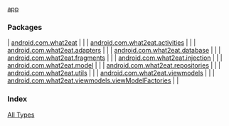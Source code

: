 [app](./index.md)

### Packages

| [android.com.what2eat](android.com.what2eat/index.md) |  |
| [android.com.what2eat.activities](android.com.what2eat.activities/index.md) |  |
| [android.com.what2eat.adapters](android.com.what2eat.adapters/index.md) |  |
| [android.com.what2eat.database](android.com.what2eat.database/index.md) |  |
| [android.com.what2eat.fragments](android.com.what2eat.fragments/index.md) |  |
| [android.com.what2eat.injection](android.com.what2eat.injection/index.md) |  |
| [android.com.what2eat.model](android.com.what2eat.model/index.md) |  |
| [android.com.what2eat.repositories](android.com.what2eat.repositories/index.md) |  |
| [android.com.what2eat.utils](android.com.what2eat.utils/index.md) |  |
| [android.com.what2eat.viewmodels](android.com.what2eat.viewmodels/index.md) |  |
| [android.com.what2eat.viewmodels.viewModelFactories](android.com.what2eat.viewmodels.view-model-factories/index.md) |  |

### Index

[All Types](alltypes/index.md)